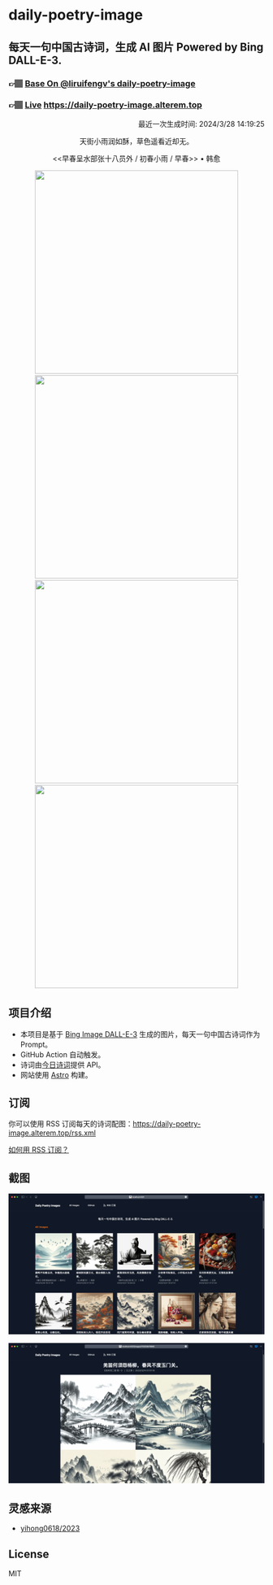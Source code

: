
# daily-poetry-image

## 每天一句中国古诗词，生成 AI 图片 Powered by Bing DALL-E-3.

### 👉🏽 [Base On @liruifengv's daily-poetry-image](https://github.com/liruifengv/daily-poetry-image)

### 👉🏽 [Live](https://daily-poetry-image.alterem.top/) https://daily-poetry-image.alterem.top

<p align="right">
  最近一次生成时间: 2024/3/28 14:19:25
</p>
<p align="center">
天街小雨润如酥，草色遥看近却无。
</p>
<p align="center">
<<早春呈水部张十八员外 / 初春小雨 / 早春>> • 韩愈
</p>
<p align="center">
<img src="https://tse4.mm.bing.net/th/id/OIG4.QNmqBAUL57ffa.67utgK" height="400" width="400" />
<img src="https://tse1.mm.bing.net/th/id/OIG4.vcqLlc3CAbCmvILJ1jbW" height="400" width="400" />
<img src="https://tse4.mm.bing.net/th/id/OIG4.A_yBZeC8gys8Dlhu1LW1" height="400" width="400" />
<img src="https://tse3.mm.bing.net/th/id/OIG4.IktmDanS7RK0NnM9VjYS" height="400" width="400" />
</p>

## 项目介绍

-   本项目是基于 [Bing Image DALL-E-3](https://www.bing.com/images/create) 生成的图片，每天一句中国古诗词作为 Prompt。
-   GitHub Action 自动触发。
-   诗词由[今日诗词](https://www.jinrishici.com/)提供 API。
-   网站使用 [Astro](https://astro.build) 构建。

## 订阅

你可以使用 RSS 订阅每天的诗词配图：https://daily-poetry-image.alterem.top/rss.xml

[如何用 RSS 订阅？](https://zhuanlan.zhihu.com/p/55026716)

## 截图

![图片列表](./screenshots/Snipaste_2023-12-28_21-00-26.png)

![图片详情](./screenshots/Snipaste_2023-12-28_21-00-53.png)

## 灵感来源

-   [yihong0618/2023](https://github.com/yihong0618/2023)

## License

MIT
